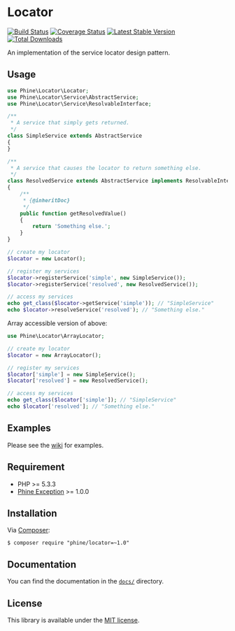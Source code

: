 Locator
=======

[![Build Status][]](https://travis-ci.org/phine/lib-locator)
[![Coverage Status][]](https://coveralls.io/r/phine/lib-locator)
[![Latest Stable Version][]](https://packagist.org/packages/phine/locator)
[![Total Downloads][]](https://packagist.org/packages/phine/locator)

An implementation of the service locator design pattern.

Usage
-----

```php
use Phine\Locator\Locator;
use Phine\Locator\Service\AbstractService;
use Phine\Locator\Service\ResolvableInterface;

/**
 * A service that simply gets returned.
 */
class SimpleService extends AbstractService
{
}

/**
 * A service that causes the locator to return something else.
 */
class ResolvedService extends AbstractService implements ResolvableInterface
{
    /**
     * {@inheritDoc}
     */
    public function getResolvedValue()
    {
        return 'Something else.';
    }
}

// create my locator
$locator = new Locator();

// register my services
$locator->registerService('simple', new SimpleService());
$locator->registerService('resolved', new ResolvedService());

// access my services
echo get_class($locator->getService('simple')); // "SimpleService"
echo $locator->resolveService('resolved'); // "Something else."
```

Array accessible version of above:

```php
use Phine\Locator\ArrayLocator;

// create my locator
$locator = new ArrayLocator();

// register my services
$locator['simple'] = new SimpleService();
$locator['resolved'] = new ResolvedService();

// access my services
echo get_class($locator['simple']); // "SimpleService"
echo $locator['resolved']; // "Something else."
```

Examples
--------

Please see the [wiki][] for examples.

Requirement
-----------

- PHP >= 5.3.3
- [Phine Exception][] >= 1.0.0

Installation
------------

Via [Composer][]:

    $ composer require "phine/locator=~1.0"

Documentation
-------------

You can find the documentation in the [`docs/`](docs/) directory.

License
-------

This library is available under the [MIT license](LICENSE).

[Build Status]: https://travis-ci.org/phine/lib-locator.png?branch=master
[Coverage Status]: https://coveralls.io/repos/phine/lib-locator/badge.png
[Latest Stable Version]: https://poser.pugx.org/phine/locator/v/stable.png
[Total Downloads]: https://poser.pugx.org/phine/locator/downloads.png
[Pimple]: https://github.com/fabpot/Pimple
[wiki]: https://github.com/phine/lib-locator/wiki
[Phine Exception]: https://github.com/phine/lib-exception
[Composer]: http://getcomposer.org/
